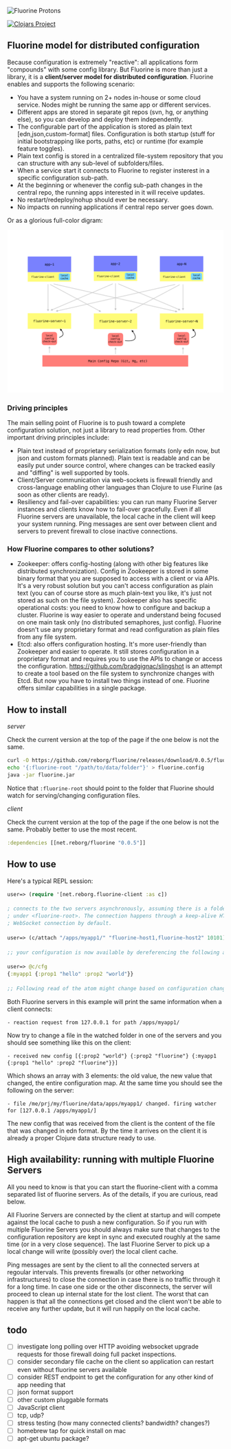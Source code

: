 ![Fluorine Protons](https://dl.dropboxusercontent.com/u/1740372/fluorine.png)

[![Clojars Project](https://img.shields.io/clojars/v/net.reborg/fluorine.svg)](https://clojars.org/net.reborg/fluorine)

## Fluorine model for distributed configuration

Because configuration is extremely "reactive": all applications form "compounds" with some config library. But Fluorine is more than just a library, it is a **client/server model for distributed configuration**. Fluorine enables and supports the following scenario:

* You have a system running on 2+ nodes in-house or some cloud service. Nodes might be running the same app or different services.
* Different apps are stored in separate git repos (svn, hg, or anything else), so you can develop and deploy them independently.
* The configurable part of the application is stored as plain text [edn,json,custom-format] files. Configuration is both startup (stuff for initial bootstrapping like ports, paths, etc) or runtime (for example feature toggles).
* Plain text config is stored in a centralized file-system repository that you can structure with any sub-level of subfolders/files.
* When a service start it connects to Fluorine to register insterest in a specific configuration sub-path.
* At the beginning or whenever the config sub-path changes in the central repo, the running apps interested in it will receive updates. 
* No restart/redeploy/nohup should ever be necessary.
* No impacts on running applications if central repo server goes down.

Or as a glorious full-color digram:

![Fluorine Diagram](https://github.com/reborg/fluorine/blob/master/docs/diagram.jpeg)

### Driving principles

The main selling point of Fluorine is to push toward a complete configuration solution, not just a library to read properties from. Other important driving principles include:

* Plain text instead of proprietary serialization formats (only edn now, but json and custom formats planned). Plain text is readable and can be easily put under source control, where changes can be tracked easily and "diffing" is well supported by tools.
* Client/Server communication via web-sockets is firewall friendly and cross-language enabling other languages than Clojure to use Flurine (as soon as other clients are ready).
* Resiliency and fail-over capabilities: you can run many Fluorine Server instances and clients know how to fail-over gracefully. Even if all Fluorine servers are unavailable, the local cache in the client will keep your system running. Ping messages are sent over between client and servers to prevent firewall to close inactive connections.

### How Fluorine compares to other solutions?

* Zookeeper: offers config-hosting (along with other big features like distributed synchronization). Config in Zookeeper is stored in some binary format that you are supposed to access with a client or via APIs. It's a very robust solution but you can't access configuration as plain text (you can of course store as much plain-text you like, it's just not stored as such on the file system). Zookeeper also has specific operational costs: you need to know how to configure and backup a cluster. Fluorine is way easier to operate and understand being focused on one main task only (no distributed semaphores, just config). Fluorine doesn't use any proprietary format and read configuration as plain files from any file system.
* Etcd: also offers configuration hosting. It's more user-friendly than Zookeeper and easier to operate. It still stores configuration in a proprietary format and requires you to use the APIs to change or access the configuration. https://github.com/bradgignac/slingshot is an attempt to create a tool based on the file system to synchronize changes with Etcd. But now you have to install two things instead of one. Fluorine offers similar capabilities in a single package.

## How to install

*server*

Check the current version at the top of the page if the one below is not the same.

```bash
curl -O https://github.com/reborg/fluorine/releases/download/0.0.5/fluorine.jar
echo '{:fluorine-root "/path/to/data/folder"}' > fluorine.config
java -jar fluorine.jar
```

Notice that `:fluorine-root` should point to the folder that Fluorine should watch for serving/changing configuration files.

*client*

Check the current version at the top of the page if the one below is not the same. Probably better to use the most recent.

```clojure
:dependencies [[net.reborg/fluorine "0.0.5"]]
```

## How to use

Here's a typical REPL session:

```clojure
user=> (require '[net.reborg.fluorine-client :as c])

; connects to the two servers asynchronously, assuming there is a folder /apps/myapp1
; under <fluorine-root>. The connection happens through a keep-alive HTTP
; WebSocket connection by default.

user=> (c/attach "/apps/myapp1/" "fluorine-host1,fluorine-host2" 10101)

;; your configuration is now available by dereferencing the following atom:

user=> @c/cfg
{:myapp1 {:prop1 "hello" :prop2 "world"}}

;; Following read of the atom might change based on configuration changes.
```

Both Fluorine servers in this example will print the same information when a client connects:

    - reaction request from 127.0.0.1 for path /apps/myapp1/

Now try to change a file in the watched folder in one of the servers and you should see something like this on the client:

    - received new config [{:prop2 "world"} {:prop2 "fluorine"} {:myapp1 {:prop1 "hello" :prop2 "fluorine"}}]

Which shows an array with 3 elements: the old value, the new value that changed, the entire configuration map. At the same time you should see the following on the server:

    - file /me/prj/my/fluorine/data/apps/myapp1/ changed. firing watcher for [127.0.0.1 /apps/myapp1/]

The new config that was received from the client is the content of the file that was changed in edn format. By the time it arrives on the client it is already a proper Clojure data structure ready to use.

## High availability: running with multiple Fluorine Servers

All you need to know is that you can start the fluorine-client with a comma separated list of fluorine servers. As of the details, if you are curious, read below.

All Fluorine Servers are connected by the client at startup and will compete against the local cache to push a new configuration. So if you run with multiple Fluorine Servers you should always make sure that changes to the configuration repository are kept in sync and executed roughly at the same time (or in a very close sequence). The last Fluorine Server to pick up a local change will write (possibly over) the local client cache.

Ping messages are sent by the client to all the connected servers at regoular intervals. This prevents firewalls (or other networking infrastructures) to close the connection in case there is no traffic through it for a long time. In case one side or the other disconnects, the server will proceed to clean up internal state for the lost client. The worst that can happen is that all the connections get closed and the client won't be able to receive any further update, but it will run happily on the local cache.

## todo

* [ ] investigate long polling over HTTP avoiding websocket upgrade requests for those firewall doing full packet inspections.
* [ ] consider secondary file cache on the client so application can restart even without fluorine servers available
* [ ] consider REST endpoint to get the configuration for any other kind of app needing that
* [ ] json format support
* [ ] other custom pluggable formats
* [ ] JavaScript client
* [ ] tcp, udp?
* [ ] stress testing (how many connected clients? bandwidth? changes?)
* [ ] homebrew tap for quick install on mac
* [ ] apt-get ubuntu package?
